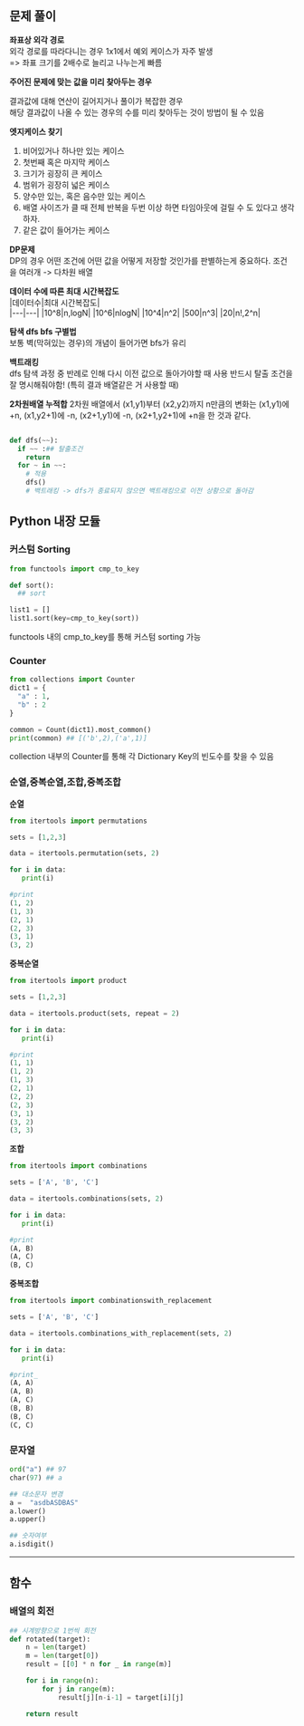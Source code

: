 ## 문제 풀이

**좌표상 외각 경로**  
외각 경로를 따라다니는 경우 1x1에서 예외 케이스가 자주 발생  
=> 좌표 크기를 2배수로 늘리고 나누는게 빠름

**주어진 문제에 맞는 값을 미리 찾아두는 경우**

결과값에 대해 연산이 길어지거나 풀이가 복잡한 경우  
해당 결과값이 나올 수 있는 경우의 수를 미리 찾아두는 것이 방법이 될 수 있음

**엣지케이스 찾기**

1. 비어있거나 하나만 있는 케이스
2. 첫번째 혹은 마지막 케이스
3. 크기가 굉장히 큰 케이스
4. 범위가 굉장히 넓은 케이스
5. 양수만 있는, 혹은 음수만 있는 케이스
6. 배열 사이즈가 클 때 전체 반복을 두번 이상 하면 타임아웃에 걸릴 수 도 있다고 생각하자.
7. 같은 값이 들어가는 케이스

**DP문제**  
DP의 경우 어떤 조건에 어떤 값을 어떻게 저장할 것인가를 판별하는게 중요하다.
조건을 여러개 -> 다차원 배열

**데이터 수에 따른 최대 시간복잡도**  
|데이터수|최대 시간복잡도|  
|---|---|
|10^8|n,logN|
|10^6|nlogN|
|10^4|n^2|
|500|n^3|
|20|n!,2^n|

**탐색 dfs bfs 구별법**  
보통 벽(막혀있는 경우)의 개념이 들어가면 bfs가 유리

**백트래킹**  
dfs 탐색 과정 중 반례로 인해 다시 이전 값으로 돌아가야할 때 사용
반드시 탈출 조건을 잘 명시해줘야함! (특히 결과 배열같은 거 사용할 때)

**2차원배열 누적합**
2차원 배열에서 (x1,y1)부터 (x2,y2)까지 n만큼의 변화는 (x1,y1)에 +n, (x1,y2+1)에 -n, (x2+1,y1)에 -n, (x2+1,y2+1)에 +n을 한 것과 같다.

```python

def dfs(~~):
  if ~~ :## 탈출조건
    return
  for ~ in ~~:
    # 적용
    dfs()
    # 백트래킹 -> dfs가 종료되지 않으면 백트래킹으로 이전 상황으로 돌아감
```

## Python 내장 모듈

### 커스텀 Sorting

```python
from functools import cmp_to_key

def sort():
  ## sort

list1 = []
list1.sort(key=cmp_to_key(sort))
```

functools 내의 cmp_to_key를 통해 커스텀 sorting 가능

### Counter

```python
from collections import Counter
dict1 = {
  "a" : 1,
  "b" : 2
}

common = Count(dict1).most_common()
print(common) ## [('b',2),('a',1)]
```

collection 내부의 Counter를 통해 각 Dictionary Key의 빈도수를 찾을 수 있음

### 순열,중복순열,조합,중복조합

**순열**

```python
from itertools import permutations

sets = [1,2,3]

data = itertools.permutation(sets, 2)

for i in data:
   print(i)

#print
(1, 2)
(1, 3)
(2, 1)
(2, 3)
(3, 1)
(3, 2)
```

**중복순열**

```python
from itertools import product

sets = [1,2,3]

data = itertools.product(sets, repeat = 2)

for i in data:
   print(i)

#print
(1, 1)
(1, 2)
(1, 3)
(2, 1)
(2, 2)
(2, 3)
(3, 1)
(3, 2)
(3, 3)
```

**조합**

```python
from itertools import combinations

sets = ['A', 'B', 'C']

data = itertools.combinations(sets, 2)

for i in data:
   print(i)

#print
(A, B)
(A, C)
(B, C)
```

**중복조합**

```python
from itertools import combinationswith_replacement

sets = ['A', 'B', 'C']

data = itertools.combinations_with_replacement(sets, 2)

for i in data:
   print(i)

#print_
(A, A)
(A, B)
(A, C)
(B, B)
(B, C)
(C, C)
```

### 문자열

```python
ord("a") ## 97
char(97) ## a
```

```python
## 대소문자 변경
a =  "asdbASDBAS"
a.lower()
a.upper()

## 숫자여부
a.isdigit()
```

---

## 함수

### 배열의 회전

```python
## 시계방향으로 1번씩 회전
def rotated(target):
    n = len(target)
    m = len(target[0])
    result = [[0] * n for _ in range(m)]

    for i in range(n):
        for j in range(m):
            result[j][n-i-1] = target[i][j]

    return result
```
